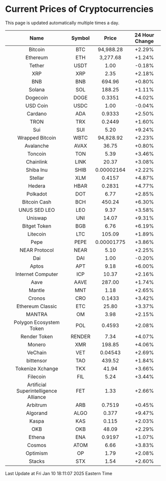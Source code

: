 # Current Prices of Cryptocurrencies
This page is updated automatically multiple times a day.

| Name | Symbol | Price | 24 Hour Change |
| :---: |:---:| :---: | :---: |
| Bitcoin | BTC | 94,988.28 | +2.29% |
| Ethereum | ETH | 3,277.68 | +1.24% |
| Tether | USDT | 1.00 | -0.18% |
| XRP | XRP | 2.35 | +2.18% |
| BNB | BNB | 694.96 | +0.80% |
| Solana | SOL | 188.25 | +1.11% |
| Dogecoin | DOGE | 0.3351 | +4.02% |
| USD Coin | USDC | 1.00 | -0.04% |
| Cardano | ADA | 0.9333 | +2.50% |
| TRON | TRX | 0.2449 | +1.60% |
| Sui | SUI | 5.20 | +9.24% |
| Wrapped Bitcoin | WBTC | 94,828.92 | +2.23% |
| Avalanche | AVAX | 36.75 | +0.80% |
| Toncoin | TON | 5.39 | +3.46% |
| Chainlink | LINK | 20.37 | +3.08% |
| Shiba Inu | SHIB | 0.00002164 | +2.22% |
| Stellar | XLM | 0.4157 | +4.87% |
| Hedera | HBAR | 0.2831 | +4.77% |
| Polkadot | DOT | 6.77 | +2.85% |
| Bitcoin Cash | BCH | 450.24 | +6.30% |
| UNUS SED LEO | LEO | 9.37 | +3.58% |
| Uniswap | UNI | 14.07 | +9.31% |
| Bitget Token | BGB | 6.76 | +6.19% |
| Litecoin | LTC | 105.09 | +1.89% |
| Pepe | PEPE | 0.00001775 | +3.86% |
| NEAR Protocol | NEAR | 5.10 | +2.25% |
| Dai | DAI | 1.00 | -0.20% |
| Aptos | APT | 9.18 | +6.00% |
| Internet Computer | ICP | 10.37 | +2.16% |
| Aave | AAVE | 287.00 | +1.74% |
| Mantle | MNT | 1.18 | +2.65% |
| Cronos | CRO | 0.1433 | +3.42% |
| Ethereum Classic | ETC | 25.80 | +3.37% |
| MANTRA | OM | 3.98 | +2.15% |
| Polygon Ecosystem Token | POL | 0.4593 | +2.08% |
| Render Token | RENDER | 7.34 | +4.07% |
| Monero | XMR | 198.85 | +4.06% |
| VeChain | VET | 0.04543 | +2.69% |
| bittensor | TAO | 439.52 | +1.84% |
| Tokenize Xchange | TKX | 41.94 | +3.66% |
| Filecoin | FIL | 5.24 | +3.44% |
| Artificial Superintelligence Alliance | FET | 1.33 | +2.66% |
| Arbitrum | ARB | 0.7519 | +0.45% |
| Algorand | ALGO | 0.377 | +9.47% |
| Kaspa | KAS | 0.115 | +2.03% |
| OKB | OKB | 48.09 | +2.29% |
| Ethena | ENA | 0.9197 | +1.07% |
| Cosmos | ATOM | 6.66 | +3.83% |
| Optimism | OP | 1.79 | +2.08% |
| Stacks | STX | 1.54 | +2.60% |

Last Update at Fri Jan 10 18:11:07 2025 Eastern Time